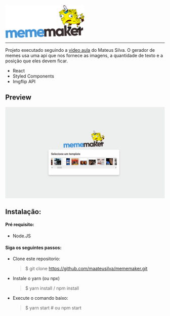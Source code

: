 <img src="./src/images/logo.svg" width="250px" align="center">

____


Projeto executado seguindo a [video aula](https://www.youtube.com/watch?v=Yajip86C8sg) do Mateus Silva. O gerador de memes usa uma api que nos fornece as imagens, a quantidade de texto e a posição que eles devem ficar. 

- React
- Styled Components
- Imgflip API


## Preview

<img src="./previews/mememaker.gif" width="600px" align="center">


## Instalação:

#### Pré requisito:
- Node.JS

#### Siga os seguintes passos: 

- Clone este repositorio:
  > $ git clone https://github.com/maateusilva/mememaker.git

- Instale o yarn (ou npx)
  > $ yarn install / npm install

- Execute o comando baixo: 
    > $ yarn start # ou npm start
